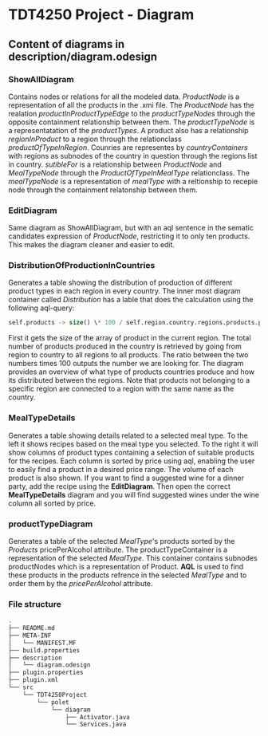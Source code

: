 # TDT4250 Project - Diagram

## Content of diagrams in description/diagram.odesign

### ShowAllDiagram

Contains nodes or relations for all the modeled data. _ProductNode_ is a representation of all the products in the .xmi file. The _ProductNode_ has the realation _productInProductTypeEdge_ to the _productTypeNodes_ through the opposite containment relationship between them. The _productTypeNode_ is a representatation of the _productTypes_. A product also has a relationship _regionInProduct_ to a region through the relationclass _productOfTypeInRegion_. Counries are representes by _countryContainers_ with regions as subnodes of the country in question through the regions list in country. _sutibleFor_ is a relationship between _ProductNode_ and _MealTypeNode_ through the _ProductOfTypeInMealType_ relationclass. The _mealTypeNode_ is a representation of _mealType_ with a reltionship to recepie node through the containment relatonship between them.

### EditDiagram

Same diagram as ShowAllDiagram, but with an aql sentence in the sematic candidates expression of _ProductNode_, restricting it to only ten products. This makes the diagram cleaner and easier to edit.

### DistributionOfProductionInCountries

Generates a table showing the distribution of production of different product types in each region in every country. The inner most diagram container called _Distribution_ has a lable that does the calculation using the following aql-query:

```sql
self.products -> size() \* 100 / self.region.country.regions.products.products -> size()
```

First it gets the size of the array of product in the current region. The total number of products produced in the country is retrieved by going from region to country to all regions to all products. The ratio between the two numbers times 100 outputs the number we are looking for.
The diagram provides an overview of what type of products countries produce and how its distributed between the regions. Note that products not belonging to a specific region are connected to a region with the same name as the country.

### MealTypeDetails

Generates a table showing details related to a selected meal type. To the left it shows recipes based on the meal type you selected. To the right it will show columns of product types containing a selection of suitable products for the recipes. Each column is sorted by price using aql, enabling the user to easily find a product in a desired price range. The volume of each product is also shown.
If you want to find a suggested wine for a dinner party, add the recipe using the **EditDiagram**. Then open the correct **MealTypeDetails** diagram and you will find suggested wines under the wine column all sorted by price.

### productTypeDiagram

Generates a table of the selected _MealType_'s products sorted by the
_Products_ pricePerAlcohol attribute. The productTypeContainer is a representation of the selected _MealType_. This container contains subnodes productNodes which is a representation of Product. **AQL** is used to find these products in the products refrence in the selected _MealType_ and to order them by the _pricePerAlcohol_ attribute.

### File structure

```sh
.
├── README.md
├── META-INF
│   └── MANIFEST.MF
├── build.properties
├── description
│   └── diagram.odesign
├── plugin.properties
├── plugin.xml
└── src
    └── TDT4250Project
        └── polet
            └── diagram
                ├── Activator.java
                └── Services.java
```
